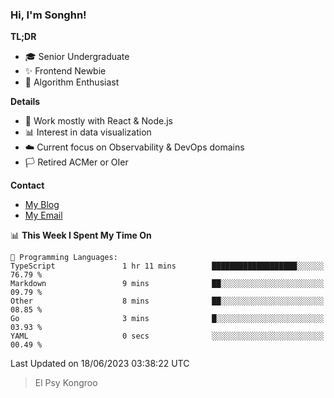 ### Hi, I'm Songhn!

**TL;DR**

- 🎓 Senior Undergraduate
- ✨ Frontend Newbie
- 🎈 Algorithm Enthusiast

**Details**

- 🎯 Work mostly with React & Node.js
- 📊 Interest in data visualization
- ☁️ Current focus on Observability & DevOps domains
- 🏳️ Retired ACMer or OIer

**Contact**
- [My Blog](https://blog.songhn.com)
- [My Email](mailto:songhn233@gmail.com)

<!--START_SECTION:waka-->
📊 **This Week I Spent My Time On** 

```text
💬 Programming Languages: 
TypeScript               1 hr 11 mins        ███████████████████░░░░░░   76.79 % 
Markdown                 9 mins              ██░░░░░░░░░░░░░░░░░░░░░░░   09.79 % 
Other                    8 mins              ██░░░░░░░░░░░░░░░░░░░░░░░   08.85 % 
Go                       3 mins              █░░░░░░░░░░░░░░░░░░░░░░░░   03.93 % 
YAML                     0 secs              ░░░░░░░░░░░░░░░░░░░░░░░░░   00.49 % 
```


 Last Updated on 18/06/2023 03:38:22 UTC
<!--END_SECTION:waka-->

> El Psy Kongroo
